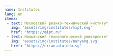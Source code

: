```yaml
---
name: Institutes
lang: en
items: 
 - text: Московский физико-технический институт
   img: 'assets/img/institutes/mipt.svg'   
   href: "https://mipt.ru"
 - text: Наньянский технологический университет
   img: 'assets/img/institutes/nanyang.svg'   
   href: "https://erian.ntu.edu.sg"       
---
```

